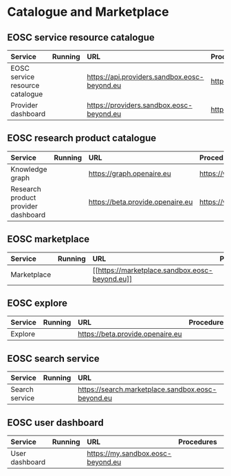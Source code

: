 # Catalogue and Marketplace

## EOSC service resource catalogue

| Service                         | Running | URL                                          | Procedures                                                                                                                                                                           | Owner  |
|:--------------------------------|:--------|:---------------------------------------------|:-------------------------------------------------------------------------------------------------------------------------------------------------------------------------------------|:-------|
| EOSC service resource catalogue |         | https://api.providers.sandbox.eosc-beyond.eu | https://github.com/madgeek-arc/resource-catalogue-docs                                                                                         | Athena |
| Provider dashboard|         | https://providers.sandbox.eosc-beyond.eu     | https://wiki.eoscfuture.eu/display/PUBLIC/1.3+EOSC+Service+Catalogue%3A+Architecture+and+Interoperability+Guidelines | Athena |  

## EOSC research product catalogue

| Service                         | Running | URL                                          | Procedures                                                                                                                                                                           | Owner  |
|:--------------------------------|:--------|:---------------------------------------------|:-------------------------------------------------------------------------------------------------------------------------------------------------------------------------------------|:-------|
| Knowledge graph |         | https://graph.openaire.eu | https://wiki.eoscfuture.eu/display/PUBLIC/1.2+EOSC+Research+Product+Catalogue%3A+Architecture+and+Interoperability+Guidelines| OpenAIRE |
| Research product provider dashboard	 |         |https://beta.provide.openaire.eu | https://wiki.eoscfuture.eu/display/PUBLIC/1.2+EOSC+Research+Product+Catalogue%3A+Architecture+and+Interoperability+Guidelines | OpenAIRE |  

## EOSC marketplace
| Service                         | Running | URL                                          | Procedures                                                                                                                                                                           | Owner  |
|:--------------------------------|:--------|:---------------------------------------------|:-------------------------------------------------------------------------------------------------------------------------------------------------------------------------------------|:-------|
| Marketplace |         | [[https://marketplace.sandbox.eosc-beyond.eu]] | | Cyfronet |

## EOSC explore
| Service                         | Running | URL                                          | Procedures                                                                                                                                                                           | Owner  |
|:--------------------------------|:--------|:---------------------------------------------|:-------------------------------------------------------------------------------------------------------------------------------------------------------------------------------------|:-------|
| Explore |         | https://beta.provide.openaire.eu | | OpenAIRE |

## EOSC search service
| Service                         | Running | URL                                          | Procedures                                                                                                                                                                           | Owner  |
|:--------------------------------|:--------|:---------------------------------------------|:-------------------------------------------------------------------------------------------------------------------------------------------------------------------------------------|:-------|
| Search service |         | https://search.marketplace.sandbox.eosc-beyond.eu | | Cyfronet |

## EOSC user dashboard
| Service                         | Running | URL                                          | Procedures                                                                                                                                                                           | Owner  |
|:--------------------------------|:--------|:---------------------------------------------|:-------------------------------------------------------------------------------------------------------------------------------------------------------------------------------------|:-------|
| User dashboard |         | https://my.sandbox.eosc-beyond.eu| | Cyfronet |
